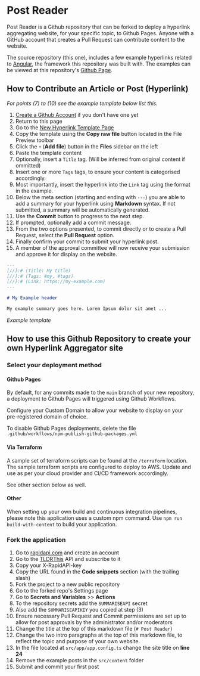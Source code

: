 # Post Reader

Post Reader is a Github repository that can be forked to deploy a hyperlink aggregating website, for your specific topic, to Github Pages. Anyone with a GitHub account that creates a Pull Request can contribute content to the website.

The source repository (this one), includes a few example hyperlinks related to [Angular](https://angular.dev/), the framework this repository was built with. The examples can be viewed at this repository's [Github Page](https://thebeard.github.io/post-reader/).

## How to Contribute an Article or Post (Hyperlink)

_For points (7) to (10) see the example template below list this._

1. <a href="https://github.com/signup" target="_blank">Create a Github Account</a> if you don't have one yet
1. Return to this page
1. Go to the <a href="https://github.com/thebeard/post-reader/blob/main/src/content/template" target="_blank">New Hyperlink Template Page</a>
1. Copy the template using the **Copy raw file** button located in the File Preview toolbar 
1. Click the `+` (**Add file**) button in the **Files** sidebar on the left
1. Paste the template content
1. Optionally, insert a `Title` tag. (Will be inferred from original content if ommitted)
1. Insert one or more `Tags` tags, to ensure your content is categorised accordingly.
1. Most importantly, insert the hyperlink into the `Link` tag using the format in the example.
1. Below the meta section (starting and ending with `---`) you are able to add a summary for your hyperlink using **Markdown** syntax. If not submitted, a summary will be automatically generated.
1. Use the **Commit** button to progress to the next step.
1. If prompted, optionally add a commit message.
1. From the two options presented, to commit directly or to create a Pull Request, select the **Pull Request** option.
1. Finally confirm your commit to submit your hyperlink post.
1. A member of the approval committee will now receive your submission and approve it for display on the website.

```markdown
---
[//]:# (Title: My title)
[//]:# (Tags: #my, #tags)
[//]:# (Link: https://my-example.com)
---

# My Example header

My example summary goes here. Lorem Ipsum dolor sit amet ...
```
_Example template_

## How to use this Github Repository to create your own Hyperlink Aggregator site

### Select your deployment method

#### Github Pages

By default, for any commits made to the `main` branch of your new repository, a deployment to Github Pages will triggered using Github Workflows.

Configure your Custom Domain to allow your website to display on your pre-registered domain of choice.

To disable Github Pages deployments, delete the file `.github/workflows/npm-publish-github-packages.yml`

#### Via Terraform

A sample set of terraform scripts can be found at the `/terraform` location. The sample terraform scripts are configured to deploy to AWS. Update and use as per your cloud provider and CI/CD framework accordingly.

See other section below as well.

#### Other

When setting up your own build and continuous integration pipelines, please note this application uses a custom npm command. Use `npm run build-with-content` to build your application.


### Fork the application

1. Go to [rapidapi.com](https://rapidapi.com) and create an account
1. Go to the [TLDRThis](https://rapidapi.com/tldrthishq-tldrthishq-default/api/tldrthis) API and subscribe to it
1. Copy your X-RapidAPI-key
1. Copy the URL found in the **Code snippets** section (with the trailing slash)
1. Fork the project to a new public repository
1. Go to the forked repo's Settings page
1. Go to **Secrets and Variables** >> **Actions**
1. To the repository secrets add the `SUMMARISEAPI` secret
1. Also add the `SUMMARISEAPIKEY` you copied at step (3)
1. Ensure necessary Pull Request and Commit permissions are set up to allow for post approvals by the administrator and/or moderators
1. Change the title at the top of this markdown file (`# Post Reader`)
1. Change the two intro paragraphs at the top of this markdown file, to reflect the topic and purpose of your own website.
1. In the file located at `src/app/app.config.ts` change the site title on **line 24**
1. Remove the example posts in the `src/content` folder
1. Submit and commit your first post
